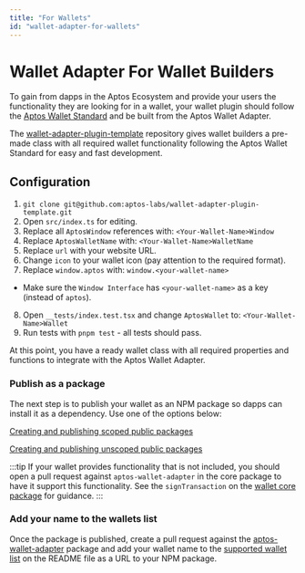 ```yaml
---
title: "For Wallets"
id: "wallet-adapter-for-wallets"
---
```


# Wallet Adapter For Wallet Builders

To gain from dapps in the Aptos Ecosystem and provide your users the functionality they are looking for in a wallet, your wallet plugin should follow the [Aptos Wallet Standard](../standards/wallets.md) and be built from the Aptos Wallet Adapter.

The [wallet-adapter-plugin-template](https://github.com/aptos-labs/wallet-adapter-plugin-template) repository gives wallet builders a pre-made class with all required wallet functionality following the Aptos Wallet Standard for easy and fast development.

## Configuration

1. `git clone git@github.com:aptos-labs/wallet-adapter-plugin-template.git`
2. Open `src/index.ts` for editing.
3. Replace all `AptosWindow` references with: `<Your-Wallet-Name>Window`
4. Replace `AptosWalletName` with: `<Your-Wallet-Name>WalletName`
5. Replace `url` with your website URL.
6. Change `icon` to your wallet icon (pay attention to the required format).
7. Replace `window.aptos` with: `window.<your-wallet-name>`

- Make sure the `Window Interface` has `<your-wallet-name>` as a key (instead of `aptos`).

8. Open `__tests/index.test.tsx` and change `AptosWallet` to: `<Your-Wallet-Name>Wallet`
9. Run tests with `pnpm test` - all tests should pass.

At this point, you have a ready wallet class with all required properties and functions to integrate with the Aptos Wallet Adapter.

### Publish as a package

The next step is to publish your wallet as an NPM package so dapps can install it as a dependency. Use one of the options below:

[Creating and publishing scoped public packages](https://docs.npmjs.com/creating-and-publishing-scoped-public-packages)

[Creating and publishing unscoped public packages](https://docs.npmjs.com/creating-and-publishing-unscoped-public-packages)

:::tip
If your wallet provides functionality that is not included, you should open a pull request against `aptos-wallet-adapter` in the core package to have it support this functionality. See the `signTransaction` on the [wallet core package](https://github.com/aptos-labs/aptos-wallet-adapter/blob/main/packages/wallet-adapter-core/src/WalletCore.ts) for guidance.
:::

### Add your name to the wallets list

Once the package is published, create a pull request against the [aptos-wallet-adapter](https://github.com/aptos-labs/aptos-wallet-adapter) package and add your wallet name to the [supported wallet list](https://github.com/aptos-labs/aptos-wallet-adapter#supported-wallet-packages) on the README file as a URL to your NPM package.
